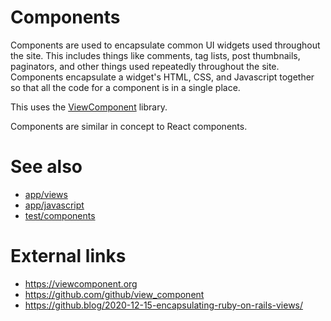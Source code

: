 # Components

Components are used to encapsulate common UI widgets used throughout the site. This includes things like comments, tag
lists, post thumbnails, paginators, and other things used repeatedly throughout the site. Components encapsulate a
widget's HTML, CSS, and Javascript together so that all the code for a component is in a single place.

This uses the [ViewComponent](https://github.com/github/view_component) library.

Components are similar in concept to React components.

# See also

* [app/views](../views)
* [app/javascript](../javascript)
* [test/components](../../test/components)

# External links

* https://viewcomponent.org
* https://github.com/github/view_component
* https://github.blog/2020-12-15-encapsulating-ruby-on-rails-views/